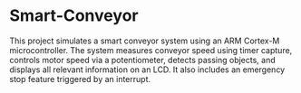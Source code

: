 # Smart-Conveyor
This project simulates a smart conveyor system using an ARM Cortex-M microcontroller. The  system measures conveyor speed using timer capture, controls motor speed via a  potentiometer, detects passing objects, and displays all relevant information on an LCD. It also  includes an emergency stop feature triggered by an interrupt. 
